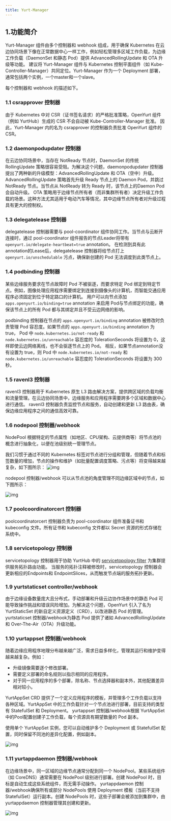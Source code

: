 ```yaml
---
title: Yurt-Manager
---
```


## 1.功能简介

Yurt-Manager 组件由多个控制器和 webhook 组成，用于确保 Kubernetes 在云边协同场景下像在正常数据中心一样工作，例如轻松管理多区域工作负载，为边缘工作负载（DaemonSet 和静态 Pod）提供 AdvancedRollingUpdate 和 OTA 升级等功能。
建议将 Yurt-Manager 组件与 Kubernetes 控制平面组件（如 Kube-Controller-Manager）共同定位。Yurt-Manager 作为一个 Deployment 部署，通常包括两个实例，一个master和一个slave。

每个控制器和 webhook 的描述如下。

### 1.1 csrapprover 控制器

由于 Kubernetes 中对 CSR（证书签名请求）的严格批准策略，OpenYurt 组件（例如 YurtHub）生成的 CSR 不会自动被 Kube-Controller-Manager 批准。
因此，Yurt-Manager 内的名为 csrapprover 的控制器负责批准 OpenYurt 组件的 CSR。

### 1.2 daemonpodupdater 控制器

在云边协同场景中，当存在 NotReady 节点时，DaemonSet 的传统 RollingUpdate 策略很容易受阻。为解决这个问题，daemonpodupdater 控制器提出了两种新的升级模型：AdvancedRollingUpdate 和 OTA（空中）升级。
AdvancedRollingUpdate 策略首先升级 Ready 节点上的 Daemon Pod，并跳过 NotReady 节点。当节点从 NotReady 转为 Ready 时，该节点上的Daemon Pod 会自动升级。
OTA 策略用于边缘节点所有者（而非集群所有者）决定升级工作负载的场景。这种方法尤其适用于电动汽车等情况，其中边缘节点所有者对升级过程具有更大的控制权。

### 1.3 delegatelease 控制器

delegatelease 控制器需要与 pool-coordinator 组件协同工作。当节点与云断开连接时，通过 pool-coordinator 组件报告的节点Leader将带有 `openyurt.io/delegate-heartbeat=true` annotation。
在检测到具有此annotation的Lease后，delegatelease 控制器将给节点打上 `openyurt.io/unschedulable` 污点，确保新创建的 Pod 无法调度到此类节点上。

### 1.4 podbinding 控制器

某些边缘服务要求在节点故障时 Pod 不被驱逐，而要求特定 Pod 绑定到特定节点。例如，图像处理应用程序需要绑定到连接到摄像头的计算机，而智能交通应用程序必须固定到位于特定路口的计算机。
用户可以向节点添加 `apps.openyurt.io/binding=true` annotation 来启用 Pod与节点绑定的功能，确保该节点上的所有 Pod 都与其绑定并且不受云边网络的影响。

podbinding 控制器在节点的 `apps.openyurt.io/binding` annotation 被修改时负责管理 Pod 容忍度。如果节点的 `apps.openyurt.io/binding` annotation 为 true，
Pod 中 `node.kubernetes.io/not-ready` 和 `node.kubernetes.io/unreachable` 容忍度的 TolerationSeconds 将设置为 0，这样即使云边网络离线，也不会驱逐节点上的 Pod。
相反，如果节点annotation没有设置为 true，则 Pod 中 `node.kubernetes.io/not-ready` 和 `node.kubernetes.io/unreachable` 容忍度的 TolerationSeconds 将设置为 300 秒。

### 1.5 ravenl3 控制器

ravenl3 控制器用于 Kubernetes 原生 L3 路由解决方案，提供跨区域的负载均衡和流量管理。在云边协同场景中，边缘服务和应用程序需要跨多个区域和数据中心进行通信。
ravenl3 控制器负责监控节点和服务，自动创建和更新 L3 路由表，确保边缘应用程序之间的通信高效可靠。

### 1.6 nodepool 控制器/webhook

NodePool 根据特定的节点属性（如地区、CPU架构、云提供商等）将节点池的概念进行抽象化，以便在池级别统一管理节点。

我们习惯于通过不同的 Kubernetes 标签对节点进行分组和管理，但随着节点和标签数量的增加，节点的操作和维护（如批量配置调度策略、污点等）将变得越来越复杂，如下图所示：
![img](../../../../../static/img/nodepool1.png)

nodepool 控制器/webhook 可以从节点池的角度管理不同边缘区域中的节点，如下图所示：

![img](../../../../../static/img/nodepool2.png)

### 1.7 poolcoordinatorcert 控制器

poolcoordinatorcert 控制器负责为 pool-coordinator 组件准备证书和 kubeconfig 文件。所有证书和 kubeconfig 文件都以 Secret 资源的形式存储在系统中。

### 1.8 servicetopology 控制器

servicetopology 控制器用于协助 YurtHub 中的 [servicetopology filter](../user-manuals/resource-access-control/resource-access-control.md) 为集群提供服务拓扑路由功能。
当服务的拓扑注释被修改时，servicetopology 控制器会更新相应的Endpoints和 EndpointSlices，从而触发节点端的服务拓扑更新。

### 1.9 yurtstaticset controller/webhook

由于边缘设备数量庞大且分布式，手动部署和升级云边协作场景中的静态 Pod 可能导致操作挑战和错误风险增加。为解决这个问题，OpenYurt 引入了名为 YurtStaticSet 的新自定义资源定义（CRD），以改进静态 Pod 的管理。
yurtstaticset 控制器/webhook为静态 Pod 提供了诸如 AdvancedRollingUpdate 和 Over-The-Air（OTA）升级功能。

### 1.10 yurtappset 控制器/webhook

随着边缘应用程序地理分布越来越广泛，需求日益多样化，管理其运行和维护变得越来越复杂。例如：

- 升级镜像需要逐个修改部署。
- 需要定义部署的命名规则以指示相同的应用程序。
- 对于同一应用程序的多个部署，除名称、节点选择器和副本外，其他配置差异相对较小。

YurtAppSet CRD 提供了一个定义应用程序的模板，并管理多个工作负载以支持各种区域。YurtAppSet 中的工作负载针对一个节点池进行部署，目前支持的类型有 StatefulSet 和 Deployment。
yurtappset 控制器/webhook根据 YurtAppSet 中的Pool配置创建子工作负载，每个资源具有期望数量的 Pod 副本。

使用单个 YurtAppSet 实例，您可以自动维护多个 Deployment 或 StatefulSet 配置，同时保留不同池的差异化配置，例如副本。

![img](../../../../../static/img/nodepool3.png)

### 1.11 yurtappdaemon 控制器/webhook

在边缘场景中，同一区域的边缘节点通常分配到同一个 NodePool。某些系统组件（如 CoreDNS）通常需要在 NodePool 级别进行部署。创建 NodePool 时，目标是自动生成这些系统组件，而无需手动操作。
yurtappdaemon 控制器/webhook确保所有或部分 NodePools 使用 Deployment 模板（当前不支持 StatefulSet）运行副本。创建 NodePools 时，这些子部署会被添加到集群中，由 yurtappdaemon 控制器管理其创建和更新。

![img](../../../../../static/img/yurt-app-daemon.png)
